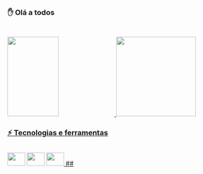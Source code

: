 ### ✋ Olá a todos 
#
<div>
  <a href="https://github.com/MatheusPrudente">
  <img width="48%" height ="180em" src="https://github-readme-stats.vercel.app/api?username=MatheusPrudente&show_icons=true&include_all_commits=true&count_private=true"/>
  <img height ="180em" src="https://github-readme-stats.vercel.app/api/top-langs/?username=MatheusPrudente&langs_count=16"/>
</div>
 
### ⚡  Tecnologias e ferramentas 
##
<div style="display : inline-block" >
   <img height="30" width="40" src="https://cdn.jsdelivr.net/gh/devicons/devicon/icons/c/c-plain.svg" />
   <img height="30" width="40" src="https://cdn.jsdelivr.net/gh/devicons/devicon/icons/cplusplus/cplusplus-plain.svg" />
   <img height="30" width="40" src="https://cdn.jsdelivr.net/gh/devicons/devicon/icons/java/java-original.svg" />
   <!--<img height="30" width="40" src="https://cdn.jsdelivr.net/gh/devicons/devicon/icons/angularjs/angularjs-original.svg" />
   <img height="30" width="40" src="https://cdn.jsdelivr.net/gh/devicons/devicon/icons/html5/html5-original.svg" />
   <img height="30" width="40" src="https://cdn.jsdelivr.net/gh/devicons/devicon/icons/css3/css3-original.svg" />
   <img height="30" width="40" src="https://cdn.jsdelivr.net/gh/devicons/devicon/icons/javascript/javascript-plain.svg" />
   <img height="30" width="40" src="https://cdn.jsdelivr.net/gh/devicons/devicon/icons/typescript/typescript-plain.svg" />
   <img height="30" width="40" src="https://cdn.jsdelivr.net/gh/devicons/devicon/icons/jquery/jquery-original.svg" />-->
</div>
##
